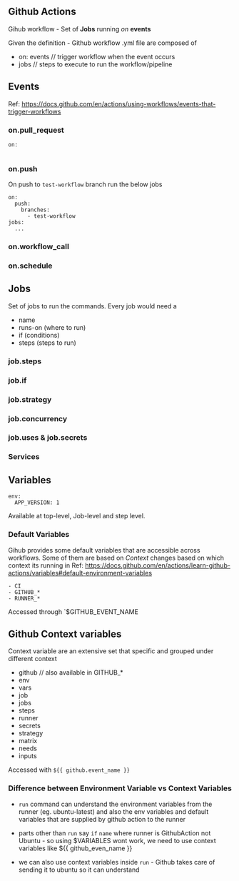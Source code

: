 ## Github Actions
Gihub workflow - Set of **Jobs** running *on* **events**

Given the definition - Github workflow .yml file are composed of
- on: events // trigger workflow when the event occurs
- jobs // steps to execute to run the workflow/pipeline

## Events
Ref: https://docs.github.com/en/actions/using-workflows/events-that-trigger-workflows

### on.pull_request
```
on: 
 
```

### on.push
On push to `test-workflow` branch run the below jobs
```
on: 
  push: 
    branches: 
      - test-workflow
jobs: 
  ...
```

### on.workflow_call


### on.schedule


## Jobs
Set of jobs to run the commands. Every job would need a
- name
- runs-on (where to run)
- if (conditions)
- steps (steps to run)


### job.steps


### job.if

### job.strategy
### job.concurrency

### job.uses & job.secrets

### Services

## Variables
```
env: 
  APP_VERSION: 1
```
Available at top-level, Job-level and step level.

### Default Variables
Gihub provides some default variables that are accessible across workflows. Some of them are based on *Context* changes
based on which context its running in
Ref: https://docs.github.com/en/actions/learn-github-actions/variables#default-environment-variables
```
- CI
- GITHUB_*
- RUNNER_*
```
Accessed through `$GITHUB_EVENT_NAME

## Github Context variables
Context variable are an extensive set that specific and grouped under different context
- github  // also available in GITHUB_*
- env 
- vars 
- job 
- jobs 
- steps 
- runner 
- secrets 
- strategy 
- matrix 
- needs 
- inputs 

Accessed with `${{ github.event_name }}`


### Difference between Environment Variable vs Context Variables
- `run` command can understand the environment variables from the runner (eg. ubuntu-latest) and also the env variables
and default variables that are supplied by github action to the runner

- parts other than `run` say `if` `name` where runner is GithubAction not Ubuntu - so using $VARIABLES wont work, 
we need to use context variables like ${{ github_even_name }}

- we can also use context variables inside `run` - Github takes care of sending it to ubuntu so it can understand



